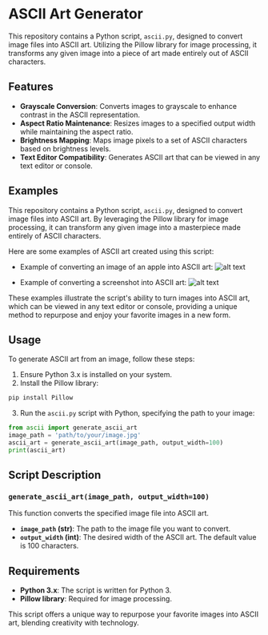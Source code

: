 # ASCII Art Generator

This repository contains a Python script, `ascii.py`, designed to convert image files into ASCII art. Utilizing the Pillow library for image processing, it transforms any given image into a piece of art made entirely out of ASCII characters.

## Features

- **Grayscale Conversion**: Converts images to grayscale to enhance contrast in the ASCII representation.
- **Aspect Ratio Maintenance**: Resizes images to a specified output width while maintaining the aspect ratio.
- **Brightness Mapping**: Maps image pixels to a set of ASCII characters based on brightness levels.
- **Text Editor Compatibility**: Generates ASCII art that can be viewed in any text editor or console.

## Examples 

This repository contains a Python script, `ascii.py`, designed to convert image files into ASCII art. By leveraging the Pillow library for image processing, it can transform any given image into a masterpiece made entirely of ASCII characters.

Here are some examples of ASCII art created using this script:

- Example of converting an image of an apple into ASCII art:
![alt text](apple.png)

- Example of converting a screenshot into ASCII art:
![alt text](<スクリーンショット 2024-03-16 005839.png>)

These examples illustrate the script's ability to turn images into ASCII art, which can be viewed in any text editor or console, providing a unique method to repurpose and enjoy your favorite images in a new form.

## Usage

To generate ASCII art from an image, follow these steps:

1. Ensure Python 3.x is installed on your system.
2. Install the Pillow library:

```bash
pip install Pillow
```


3. Run the `ascii.py` script with Python, specifying the path to your image:

```python
from ascii import generate_ascii_art
image_path = 'path/to/your/image.jpg'
ascii_art = generate_ascii_art(image_path, output_width=100)
print(ascii_art)
```



## Script Description

### `generate_ascii_art(image_path, output_width=100)`

This function converts the specified image file into ASCII art.

- **`image_path` (str)**: The path to the image file you want to convert.
- **`output_width` (int)**: The desired width of the ASCII art. The default value is 100 characters.

## Requirements

- **Python 3.x**: The script is written for Python 3.
- **Pillow library**: Required for image processing.

This script offers a unique way to repurpose your favorite images into ASCII art, blending creativity with technology.